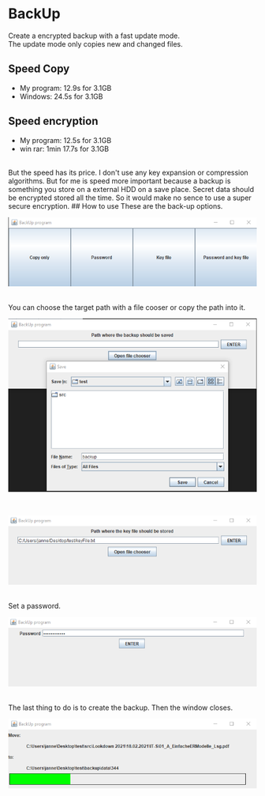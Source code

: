 # BackUp
Create a encrypted backup with a fast update mode.
<br>
The update mode only copies new and changed files.
## Speed Copy
- My program: 12.9s for 3.1GB
- Windows:    24.5s for 3.1GB
## Speed encryption
- My program: 12.5s for 3.1GB
- win rar:    1min 17.7s for 3.1GB
<br>
But the speed has its price. I don't use any key expansion or compression algorithms.
But for me is speed more important because a backup is something
you store on a external HDD on a save place.
Secret data should be encrypted stored all the time.
So it would make no sence to use a super secure encryption.
## How to use
These are the back-up options.
<br>
<p align="center"><img src="pics/p1.png" alt="Sample image could not be loaded."/></p><br>
You can choose the target path with a file cooser or copy the path into it.
<br>
<p align="center"><img src="pics/p2.png" alt="Sample image could not be loaded."/></p><br>
<p align="center"><img src="pics/p3.png" alt="Sample image could not be loaded."/></p><br>
Set a password.
<br>
<p align="center"><img src="pics/p4.png" alt="Sample image could not be loaded."/></p><br>
The last thing to do is to create the backup. Then the window closes.
<br>
<p align="center"><img src="pics/p5.png" alt="Sample image could not be loaded."/></p><br>